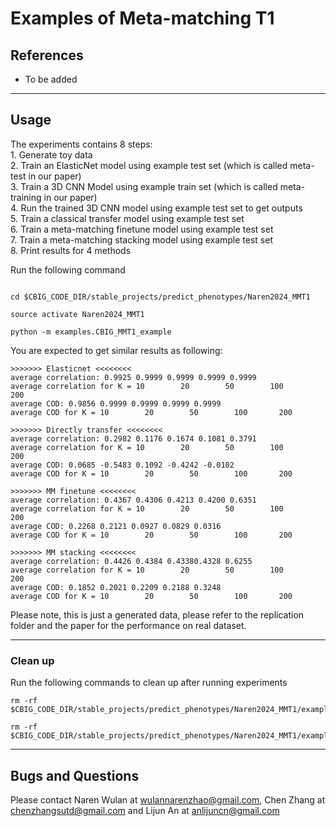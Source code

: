 # Examples of Meta-matching T1


## References

+ To be added

----

## Usage

The experiments contains 8 steps: \
    1. Generate toy data \
    2. Train an ElasticNet model using example test set (which is called meta-test in our paper) \
    3. Train a 3D CNN Model using example train set (which is called meta-training in our paper) \
    4. Run the trained 3D CNN model using example test set to get outputs\
    5. Train a classical transfer model using example test set \
    6. Train a meta-matching finetune model using example test set \
    7. Train a meta-matching stacking model using example test set \
    8. Print results for 4 methods

Run the following command
```

cd $CBIG_CODE_DIR/stable_projects/predict_phenotypes/Naren2024_MMT1

source activate Naren2024_MMT1

python -m examples.CBIG_MMT1_example

```


You are expected to get similar results as following:

```
>>>>>>> Elasticnet <<<<<<<<
average correlation: 0.9925 0.9999 0.9999 0.9999 0.9999
average correlation for K = 10        20        50        100       200
average COD: 0.9856 0.9999 0.9999 0.9999 0.9999
average COD for K = 10        20        50        100       200

>>>>>>> Directly transfer <<<<<<<<
average correlation: 0.2982 0.1176 0.1674 0.1081 0.3791
average correlation for K = 10        20        50        100       200
average COD: 0.0685 -0.5483 0.1092 -0.4242 -0.0102
average COD for K = 10        20        50        100       200

>>>>>>> MM finetune <<<<<<<<
average correlation: 0.4367 0.4306 0.4213 0.4200 0.6351
average correlation for K = 10        20        50        100       200
average COD: 0.2268 0.2121 0.0927 0.0829 0.0316
average COD for K = 10        20        50        100       200

>>>>>>> MM stacking <<<<<<<<
average correlation: 0.4426 0.4384 0.43380.4328 0.6255
average correlation for K = 10        20        50        100       200
average COD: 0.1852 0.2021 0.2209 0.2188 0.3248
average COD for K = 10        20        50        100       200

```
Please note, this is just a generated data, please refer to the 
replication folder and the paper for the performance on real dataset.

----

### Clean up

Run the following commands to clean up after running experiments

```
rm -rf $CBIG_CODE_DIR/stable_projects/predict_phenotypes/Naren2024_MMT1/examples/data

rm -rf $CBIG_CODE_DIR/stable_projects/predict_phenotypes/Naren2024_MMT1/examples/results
```

----

## Bugs and Questions
Please contact Naren Wulan at wulannarenzhao@gmail.com, Chen Zhang at chenzhangsutd@gmail.com and 
Lijun An at anlijuncn@gmail.com
